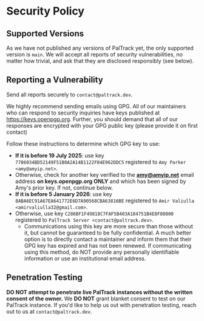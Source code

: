# Security Policy

## Supported Versions

As we have not published any versions of PalTrack yet, the only supported version is `main`.
We will accept all reports of security vulnerabilities, no matter how trivial, and ask that they are
disclosed responsibly (see below).

## Reporting a Vulnerability

Send all reports securely to `contact@paltrack.dev`.

We highly recommend sending emails using GPG. 
All of our maintainers who can respond to security inquiries have keys published at https://keys.openpgp.org. 
Further, you should demand that all of our responses are encrypted with your GPG public key (please provide it on first contact)

Follow these instructions to determine which GPG key to use:

- **If it is before 19 July 2025**: use key `7786034BD52149F51B0A2A14B1122F04E962DDC5` registered to `Amy Parker <amy@amyip.net>`.
- Otherwise, check for another key verified to the **amy@amyip.net** email address **on keys.openpgp.org ONLY** and which has been signed by Amy's prior key. If not, continue below.
- **If it is before 5 January 2026**: use key `8ABA6EC91A67EA641772E6D7A90568CBA63816BE` registered to `Amir Valiulla <amirvaliulla32@gmail.com>`.
- Otherwise, use key `C286BF1F49818C7FAF5B403A184751B4E8F88000` registered to `PalTrack Server <contact@paltrack.dev>`.
  - Communications using this key are more secure than those without it, but cannot be guaranteed to be fully confidential. 
    A much better option is to directly contact a maintainer and inform them that their GPG key has expired and has not been renewed.
    If communicating using this method, do NOT provide any personally identifiable information or use an institutional email address.

## Penetration Testing

**DO NOT attempt to penetrate live PalTrack instances without the written consent of the owner.**
We **DO NOT** grant blanket consent to test on our PalTrack instance. If you'd like to help us
out with penetration testing, reach out to us at `contact@paltrack.dev`.
